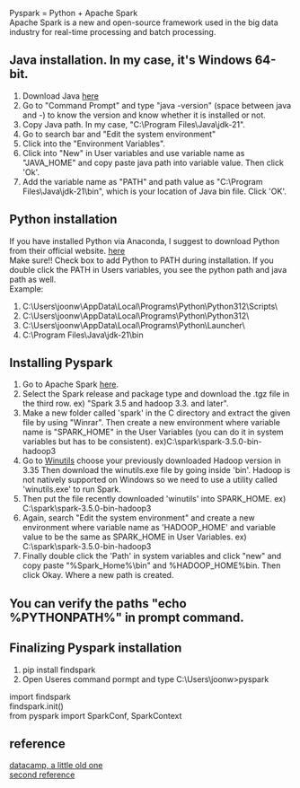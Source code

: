 

Pyspark = Python + Apache Spark      
Apache Spark is a new and open-source framework used in the big data industry for real-time processing and batch processing.    



## Java installation. In my case, it's Windows 64-bit.
1. Download Java [here](https://www.oracle.com/java/technologies/downloads/)   
2. Go to "Command Prompt" and type "java -version" (space between java and -) to know the version and know whether it is installed or not.    
3. Copy Java path. In my case, "C:\Program Files\Java\jdk-21".   
4. Go to search bar and "Edit the system environment"   
5. Click into the "Environment Variables".   
6. Click into "New" in User variables and use variable name as "JAVA_HOME" and copy paste java path into variable value. Then click 'Ok'.   
7. Add the variable name as "PATH" and path value as "C:\Program Files\Java\jdk-21\bin", which is your location of Java bin file. Click 'OK'.

## Python installation
If you have installed Python via Anaconda, I suggest to download Python from their official website. [here](https://www.python.org/downloads/)   
Make sure!! Check box to add Python to PATH during installation. If you double click the PATH in Users variables, you see the python path and java path as well.  
Example:   
1) C:\Users\joonw\AppData\Local\Programs\Python\Python312\Scripts\  
2) C:\Users\joonw\AppData\Local\Programs\Python\Python312\   
3) C:\Users\joonw\AppData\Local\Programs\Python\Launcher\
4) C:\Program Files\Java\jdk-21\bin

## Installing Pyspark
1. Go to Apache Spark [here](https://spark.apache.org/downloads.html).   
2. Select the Spark release and package type and download the .tgz file in the third row.                     ex) "Spark 3.5 and hadoop 3.3. and later".           
3. Make a new folder called 'spark' in the C directory and extract the given file by using "Winrar". Then create a new environment where variable name is "SPARK_HOME" in the User Variables (you can do it in system variables but has to be consistent).
   ex)C:\spark\spark-3.5.0-bin-hadoop3              
5. Go to [Winutils](https://github.com/cdarlint/winutils) choose your previously downloaded Hadoop version in 3.35 Then download the winutils.exe file by going inside 'bin'. Hadoop is not natively supported on Windows so we need to use a utility called 'winutils.exe' to run Spark.   
6. Then put the file recently downloaded 'winutils' into SPARK_HOME.             ex) C:\spark\spark-3.5.0-bin-hadoop3         
7. Again, search "Edit the system environment" and create a new environment where variable name as 'HADOOP_HOME' and variable value to be the same as SPARK_HOME in User Variables.   ex) C:\spark\spark-3.5.0-bin-hadoop3             
9. Finally double click the 'Path' in system variables and click "new" and copy paste "%Spark_Home%\bin" and %HADOOP_HOME%bin. Then click Okay. Where a new path is created.              

## You can verify the paths "echo %PYTHONPATH%" in prompt command. 

## Finalizing Pyspark installation
1. pip install findspark            
1. Open Useres command pormpt and type C:\Users\joonw>pyspark            

import findspark   
findspark.init()              
from pyspark import SparkConf, SparkContext            

## reference 
[datacamp, a little old one](https://www.datacamp.com/tutorial/installation-of-pyspark)             
[second reference](https://www.machinelearningplus.com/pyspark/install-pyspark-on-windows/)                         



